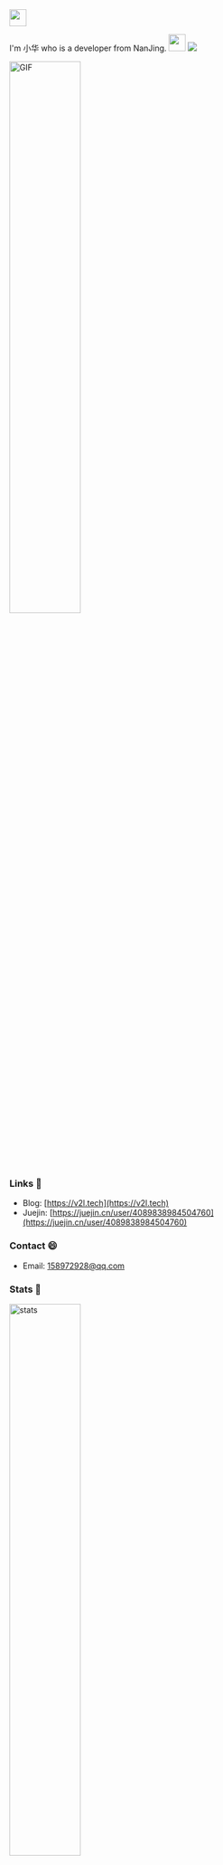 <img src="https://emojis.slackmojis.com/emojis/images/1579216111/7550/pikachu_wave.gif?1579216111" width="30" /> 

I'm 小华 who is a developer from NanJing. <img src="https://emojis.slackmojis.com/emojis/images/1588315024/8823/hyperkitty.gif?1588315024" width="30" /> ![](https://visitor-badge.glitch.me/badge?page_id=xch1029)

<img alt="GIF" src="https://media.giphy.com/media/SWoSkN6DxTszqIKEqv/giphy.gif" width="50%" />

### Links 📌

- Blog: [https://v2l.tech](https://v2l.tech)
- Juejin: [https://juejin.cn/user/4089838984504760](https://juejin.cn/user/4089838984504760)


### Contact 😄

- Email: 158972928@qq.com

### Stats 🌱

<img src="https://github-readme-stats.vercel.app/api?username=xch1029&show_icons=true&hide_border=true&hide=contribs,prs" alt="stats" width="50%" />

<img src="https://github-profile-trophy.vercel.app/?username=xch1029&theme=flat&column=3&margin-w=10&title=Stars,Commit,Issues" alt="trophy" width="50%" />
